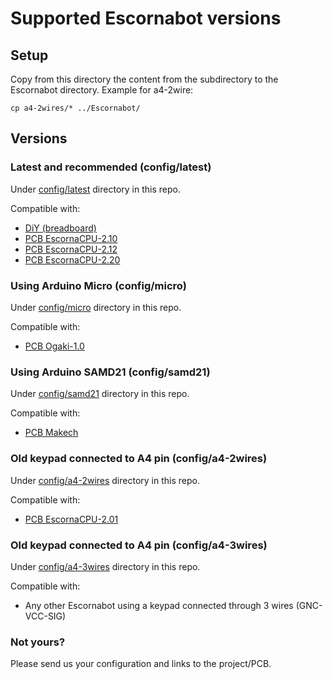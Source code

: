 
# Supported Escornabot versions

## Setup

Copy from this directory the content from the subdirectory to the 
Escornabot directory. Example for a4-2wire:

    cp a4-2wires/* ../Escornabot/


## Versions

### Latest and recommended (config/latest)

Under [config/latest](./latest) directory in this repo.

Compatible with:

- [DiY (breadboard)](https://pablorubma.cc/escornabot/version-diy/)
- [PCB EscornaCPU-2.10](https://github.com/escornabot/electronics/tree/master/EscornaCPU/2.x/2.10)
- [PCB EscornaCPU-2.12](https://github.com/escornabot/electronics/tree/master/EscornaCPU/2.x/2.12)
- [PCB EscornaCPU-2.20](https://github.com/escornabot/electronics/tree/master/EscornaCPU/2.x/2.20)


### Using Arduino Micro (config/micro)

Under [config/micro](./micro) directory in this repo.

Compatible with:

- [PCB Ogaki-1.0](https://github.com/abierto-cc/escornabot/tree/master/Ogaki/hardware)


### Using Arduino SAMD21 (config/samd21)

Under [config/samd21](./samd21) directory in this repo.

Compatible with:

- [PCB Makech](https://github.com/ElectronicCats/escornabot/tree/master/Makech/hardware)


### Old keypad connected to A4 pin (config/a4-2wires)

Under [config/a4-2wires](./a4-2wires) directory in this repo.

Compatible with:

- [PCB EscornaCPU-2.01](https://github.com/escornabot/electronics/tree/master/EscornaCPU/2.x/2.01)


### Old keypad connected to A4 pin (config/a4-3wires)

Under [config/a4-3wires](./a4-3wires) directory in this repo.

Compatible with:

- Any other Escornabot using a keypad connected through 3 wires (GNC-VCC-SIG)


### Not yours?

Please send us your configuration and links to the project/PCB.

